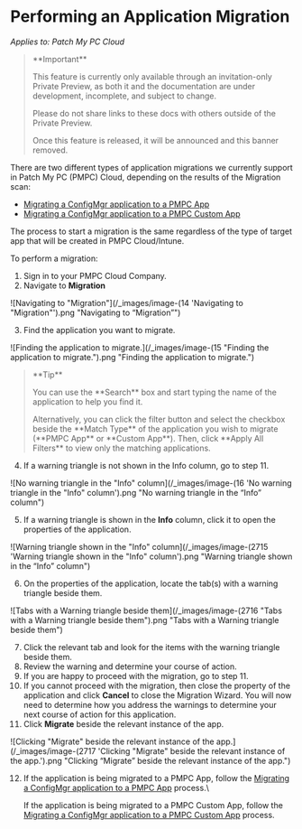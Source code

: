# Performing an Application Migration

_Applies to: Patch My PC Cloud_

<blockquote class="wp-block-quote">
<p>**Important**</p>
<p>This feature is currently only available through an invitation-only Private Preview, as both it and the documentation are under development, incomplete, and subject to change.</p>
<p>Please do not share links to these docs with others outside of the Private Preview.</p>
<p>Once this feature is released, it will be announced and this banner removed.</p>
</blockquote>

There are two different types of application migrations we currently support in Patch My PC (PMPC) Cloud, depending on the results of the Migration scan:&#x20;

* [Migrating a ConfigMgr application to a PMPC App](migrating-a-configmgr-application-to-a-pmpc-app.md)&#x20;
* [Migrating a ConfigMgr application to a PMPC Custom App](migrating-a-configmgr-application-to-a-pmpc-custom-app.md)&#x20;

The process to start a migration is the same regardless of the type of target app that will be created in PMPC Cloud/Intune.&#x20;

To perform a migration:&#x20;

1. Sign in to your PMPC Cloud Company.
2. Navigate to **Migration**

![Navigating to "Migration"](/_images/image-(14 'Navigating to "Migration"').png "Navigating to “Migration”")

3. Find the application you want to migrate.

![Finding the application to migrate.](/_images/image-(15 "Finding the application to migrate.").png "Finding the application to migrate.")

<blockquote class="wp-block-quote">
<p>**Tip**</p>
<p>You can use the **Search** box and start typing the name of the application to help you find it.</p>
<p>Alternatively, you can click the filter button and select the checkbox beside the **Match Type** of the application you wish to migrate (**PMPC App** or **Custom App**). Then, click **Apply All Filters** to view only the matching applications.</p>
</blockquote>

4. If a warning triangle is not shown in the Info column, go to step 11.

![No warning triangle in the "Info" column](/_images/image-(16 'No warning triangle in the "Info" column').png "No warning triangle in the “Info” column")

5. If a warning triangle is shown in the **Info** column, click it to open the properties of the application.

![Warning triangle shown in the "Info" column](/_images/image-(2715 'Warning triangle shown in the "Info" column').png "Warning triangle shown in the “Info” column")

6. On the properties of the application, locate the tab(s) with a warning triangle beside them.

![Tabs with a Warning triangle beside them](/_images/image-(2716 "Tabs with a Warning triangle beside them").png "Tabs with a Warning triangle beside them")

7. Click the relevant tab and look for the items with the warning triangle beside them.
8. Review the warning and determine your course of action.
9. If you are happy to proceed with the migration, go to step 11.
10. If you cannot proceed with the migration, then close the property of the application and click **Cancel** to close the Migration Wizard. You will now need to determine how you address the warnings to determine your next course of action for this application.
11. Click **Migrate** beside the relevant instance of the app.

![Clicking "Migrate" beside the relevant instance of the app.](/_images/image-(2717 'Clicking "Migrate" beside the relevant instance of the app.').png "Clicking “Migrate” beside the relevant instance of the app.")

12. If the application is being migrated to a PMPC App, follow the [Migrating a ConfigMgr application to a PMPC App](migrating-a-configmgr-application-to-a-pmpc-app.md) process.\


    If the application is being migrated to a PMPC Custom App, follow the [Migrating a ConfigMgr application to a PMPC Custom App](migrating-a-configmgr-application-to-a-pmpc-custom-app.md) process.